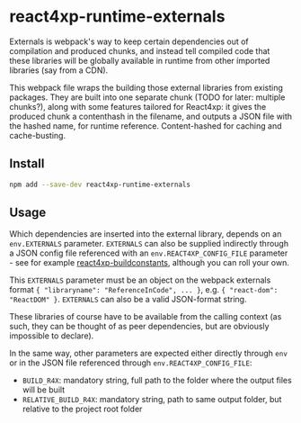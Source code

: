 # react4xp-runtime-externals

Externals is webpack's way to keep certain dependencies out of compilation and produced chunks, and instead tell compiled code that these libraries will be globally available in runtime from other ímported libraries (say from a CDN).

This webpack file wraps the building those external libraries from existing packages. They are built into one separate chunk (TODO for later: multiple chunks?), along with some features tailored for React4xp: it gives the produced chunk a contenthash in the filename, and outputs a JSON file with the hashed name, for runtime reference. Content-hashed for caching and cache-busting.

## Install

```bash
npm add --save-dev react4xp-runtime-externals
```

## Usage

Which dependencies are inserted into the external library, depends on an `env.EXTERNALS` parameter. `EXTERNALS` can also be supplied ìndirectly through a JSON config file referenced with an `env.REACT4XP_CONFIG_FILE` parameter - see for example [react4xp-buildconstants](https://www.npmjs.com/package/react4xp-buildconstants), although you can roll your own. 

This `EXTERNALS` parameter must be an object on the webpack externals format `{ "libraryname": "ReferenceInCode", ... }`, e.g. `{ "react-dom": "ReactDOM" }`. `EXTERNALS` can also be a valid JSON-format string. 

These libraries of course have to be available from the calling context (as such, they can be thought of as peer dependencies, but are obviously impossible to declare). 

In the same way, other parameters are expected either directly through `env` or in the JSON file referenced through `env.REACT4XP_CONFIG_FILE`:
  - `BUILD_R4X`: mandatory string, full path to the folder where the output files will be built
  - `RELATIVE_BUILD_R4X`: mandatory string, path to same output folder, but relative to the project root folder
